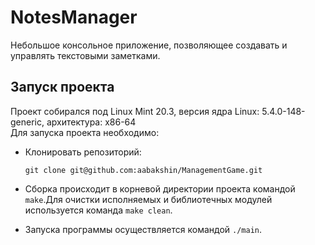 # NotesManager
Небольшое консольное приложение, позволяющее создавать и управлять текстовыми заметками.
## Запуск проекта
Проект собирался под Linux Mint 20.3, версия ядра Linux: 5.4.0-148-generic, архитектура: x86-64        
Для запуска проекта необходимо:
- Клонировать репозиторий:
	```
	git clone git@github.com:aabakshin/ManagementGame.git
	```
- Сборка происходит в корневой директории проекта командой `make`.Для очистки исполняемых и
библиотечных модулей используется команда `make clean`.

- Запуска программы осуществляется командой `./main`.
